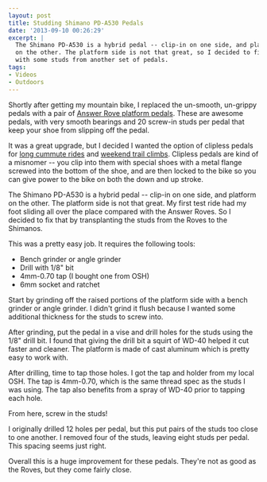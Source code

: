 ```yaml
---
layout: post
title: Studding Shimano PD-A530 Pedals
date: '2013-09-10 00:26:29'
excerpt: |
  The Shimano PD-A530 is a hybrid pedal -- clip-in on one side, and platform
  on the other. The platform side is not that great, so I decided to fix that
  with some studs from another set of pedals.
tags:
- Videos
- Outdoors
---
```


Shortly after getting my mountain bike, I replaced the un-smooth, un-grippy pedals with a pair of [Answer Rove platform pedals](https://www.answerproducts.com/components/pedals/rove-fr/). These are awesome pedals, with very smooth bearings and 20 screw-in studs per pedal that keep your shoe from slipping off the pedal.

It was a great upgrade, but I decided I wanted the option of clipless pedals for [long cummute rides](https://app.strava.com/activities/80385178) and [weekend trail climbs](https://app.strava.com/activities/78908410). Clipless pedals are kind of a misnomer -- you clip into them with special shoes with a metal flange screwed into the bottom of the shoe, and are then locked to the bike so you can give power to the bike on both the down and up stroke.

The Shimano PD-A530 is a hybrid pedal -- clip-in on one side, and platform on the other. The platform side is not that great. My first test ride had my foot sliding all over the place compared with the Answer Roves. So I decided to fix that by transplanting the studs from the Roves to the Shimanos.

This was a pretty easy job. It requires the following tools:

- Bench grinder or angle grinder
- Drill with 1/8" bit
- 4mm-0.70 tap (I bought one from OSH)
- 6mm socket and ratchet

Start by grinding off the raised portions of the platform side with a bench grinder or angle grinder. I didn't grind it flush because I wanted some additional thickness for the studs to screw into.

After grinding, put the pedal in a vise and drill holes for the studs using the 1/8" drill bit. I found that giving the drill bit a squirt of WD-40 helped it cut faster and cleaner. The platform is made of cast aluminum which is pretty easy to work with.

After drilling, time to tap those holes. I got the tap and holder from my local OSH. The tap is 4mm-0.70, which is the same thread spec as the studs I was using. The tap also benefits from a spray of WD-40 prior to tapping each hole.

From here, screw in the studs!

I originally drilled 12 holes per pedal, but this put pairs of the studs too close to one another. I removed four of the studs, leaving eight studs per pedal. This spacing seems just right.

Overall this is a huge improvement for these pedals. They're not as good as the Roves, but they come fairly close.
